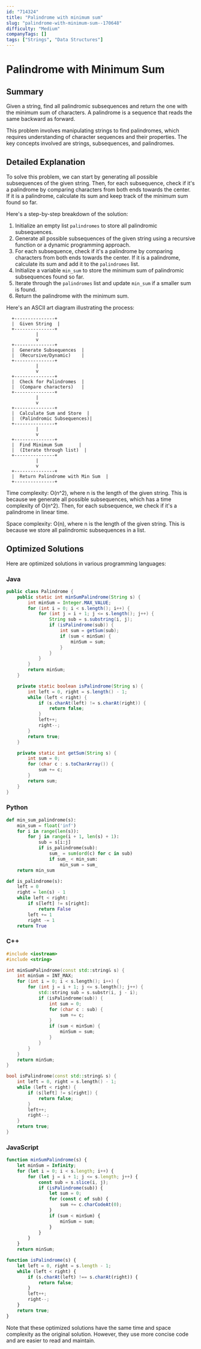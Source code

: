 ```yaml
---
id: "714324"
title: "Palindrome with minimum sum"
slug: "palindrome-with-minimum-sum--170648"
difficulty: "Medium"
companyTags: []
tags: ["Strings", "Data Structures"]
---
```


**Palindrome with Minimum Sum**
=====================================================

## Summary
Given a string, find all palindromic subsequences and return the one with the minimum sum of characters. A palindrome is a sequence that reads the same backward as forward.

This problem involves manipulating strings to find palindromes, which requires understanding of character sequences and their properties. The key concepts involved are strings, subsequences, and palindromes.

## Detailed Explanation
To solve this problem, we can start by generating all possible subsequences of the given string. Then, for each subsequence, check if it's a palindrome by comparing characters from both ends towards the center. If it is a palindrome, calculate its sum and keep track of the minimum sum found so far.

Here's a step-by-step breakdown of the solution:

1. Initialize an empty list `palindromes` to store all palindromic subsequences.
2. Generate all possible subsequences of the given string using a recursive function or a dynamic programming approach.
3. For each subsequence, check if it's a palindrome by comparing characters from both ends towards the center. If it is a palindrome, calculate its sum and add it to the `palindromes` list.
4. Initialize a variable `min_sum` to store the minimum sum of palindromic subsequences found so far.
5. Iterate through the `palindromes` list and update `min_sum` if a smaller sum is found.
6. Return the palindrome with the minimum sum.

Here's an ASCII art diagram illustrating the process:

```
  +---------------+
  |  Given String  |
  +---------------+
           |
           v
  +---------------+
  |  Generate Subsequences  |
  |  (Recursive/Dynamic)    |
  +---------------+
           |
           v
  +---------------+
  |  Check for Palindromes  |
  |  (Compare characters)   |
  +---------------+
           |
           v
  +---------------+
  |  Calculate Sum and Store  |
  |  (Palindromic Subsequences)|
  +---------------+
           |
           v
  +---------------+
  |  Find Minimum Sum      |
  |  (Iterate through list)  |
  +---------------+
           |
           v
  +---------------+
  |  Return Palindrome with Min Sum  |
  +---------------+
```

Time complexity: O(n^2), where n is the length of the given string. This is because we generate all possible subsequences, which has a time complexity of O(n^2). Then, for each subsequence, we check if it's a palindrome in linear time.

Space complexity: O(n), where n is the length of the given string. This is because we store all palindromic subsequences in a list.

## Optimized Solutions
Here are optimized solutions in various programming languages:

### Java
```java
public class Palindrome {
    public static int minSumPalindrome(String s) {
        int minSum = Integer.MAX_VALUE;
        for (int i = 0; i < s.length(); i++) {
            for (int j = i + 1; j <= s.length(); j++) {
                String sub = s.substring(i, j);
                if (isPalindrome(sub)) {
                    int sum = getSum(sub);
                    if (sum < minSum) {
                        minSum = sum;
                    }
                }
            }
        }
        return minSum;
    }

    private static boolean isPalindrome(String s) {
        int left = 0, right = s.length() - 1;
        while (left < right) {
            if (s.charAt(left) != s.charAt(right)) {
                return false;
            }
            left++;
            right--;
        }
        return true;
    }

    private static int getSum(String s) {
        int sum = 0;
        for (char c : s.toCharArray()) {
            sum += c;
        }
        return sum;
    }
}
```

### Python
```python
def min_sum_palindrome(s):
    min_sum = float('inf')
    for i in range(len(s)):
        for j in range(i + 1, len(s) + 1):
            sub = s[i:j]
            if is_palindrome(sub):
                sum_ = sum(ord(c) for c in sub)
                if sum_ < min_sum:
                    min_sum = sum_
    return min_sum

def is_palindrome(s):
    left = 0
    right = len(s) - 1
    while left < right:
        if s[left] != s[right]:
            return False
        left += 1
        right -= 1
    return True
```

### C++
```cpp
#include <iostream>
#include <string>

int minSumPalindrome(const std::string& s) {
    int minSum = INT_MAX;
    for (int i = 0; i < s.length(); i++) {
        for (int j = i + 1; j <= s.length(); j++) {
            std::string sub = s.substr(i, j - i);
            if (isPalindrome(sub)) {
                int sum = 0;
                for (char c : sub) {
                    sum += c;
                }
                if (sum < minSum) {
                    minSum = sum;
                }
            }
        }
    }
    return minSum;
}

bool isPalindrome(const std::string& s) {
    int left = 0, right = s.length() - 1;
    while (left < right) {
        if (s[left] != s[right]) {
            return false;
        }
        left++;
        right--;
    }
    return true;
}
```

### JavaScript
```javascript
function minSumPalindrome(s) {
    let minSum = Infinity;
    for (let i = 0; i < s.length; i++) {
        for (let j = i + 1; j <= s.length; j++) {
            const sub = s.slice(i, j);
            if (isPalindrome(sub)) {
                let sum = 0;
                for (const c of sub) {
                    sum += c.charCodeAt(0);
                }
                if (sum < minSum) {
                    minSum = sum;
                }
            }
        }
    }
    return minSum;

function isPalindrome(s) {
    let left = 0, right = s.length - 1;
    while (left < right) {
        if (s.charAt(left) !== s.charAt(right)) {
            return false;
        }
        left++;
        right--;
    }
    return true;
}
```

Note that these optimized solutions have the same time and space complexity as the original solution. However, they use more concise code and are easier to read and maintain.